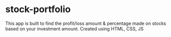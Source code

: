# stock-portfolio

This app is built to find the profit/loss amount & percentage made on stocks based on your investment amount.
Created using HTML, CSS, JS
